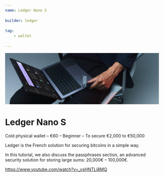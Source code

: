 ```yaml
---
name: Ledger Nano S

builder: ledger

tag: 
    - wallet
    
---
```


![cover](assets\0.jpeg)

# Ledger Nano S

Cold physical wallet – €60 – Beginner – To secure €2,000 to €50,000

Ledger is the French solution for securing bitcoins in a simple way.

In this tutorial, we also discuss the passphrases section, an advanced security solution for storing large sums: 20,000€ – 100,000€.


https://www.youtube.com/watch?v=_vsHNTLi8MQ